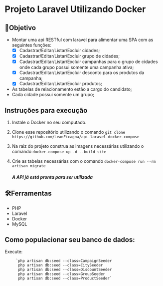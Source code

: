 # Projeto Laravel Utilizando Docker

##

## 💎Objetivo
- Montar uma api RESTful com laravel para alimentar uma SPA com as seguintes
funções:
  - [X] Cadastrar/Editar/Listar/Excluir cidades;
  - [X] Cadastrar/Editar/Listar/Excluir grupo de cidades;
  - [X] Cadastrar/Editar/Listar/Excluir campanhas para o grupo de cidades onde cada
grupo possui somente uma campanha ativa;
  - [X] Cadastrar/Editar/Listar/Excluir desconto para os produtos da campanha;
  - [X] Cadastrar/Editar/Listar/Excluir produtos;

- As tabelas de relacionamento estão a cargo do candidato;
- Cada cidade possui somente um grupo;

## Instruções para execução
1. Instale o Docker no seu computado.
2. Clone esse repositório utilizando o comando `git clone https://github.com/LeanFicagna/api-laravel-docker-compose`
3. Na raiz do projeto construa as imagens necessárias utilizando o comando `docker-compose up -d --build site`
4. Crie as tabelas necessárias com o comando `docker-compose run --rm artisan migrate`

    ##### A API já está pronta para ser utilizada

## 🛠Ferramentas
- PHP
- Laravel
- Docker
- MySQL

## Como populacionar seu banco de dados:
Execute: 

         `php artisan db:seed --class=CampaignSeeder
          php artisan db:seed --class=CitySeeder
          php artisan db:seed --class=DiscountSeeder
          php artisan db:seed --class=GroupSeeder
          php artisan db:seed --class=ProductSeeder`
